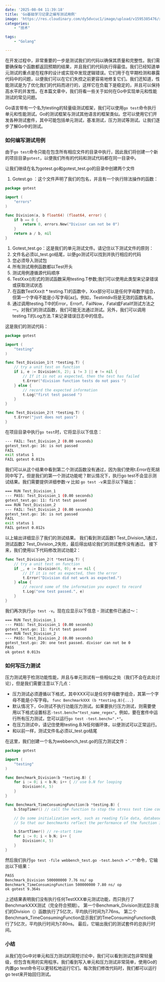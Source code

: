 ```yaml
---
date: '2025-08-04 11:39:18'
title: 'Go基础学习记录之编写测试用例'
image: 'https://res.cloudinary.com/dy5dvcuc1/image/upload/v1595385476/xiaorongmao/golang.jpg'
categories:
    - "技术"

tags:
    - "Golang"

---
```


在开发过程中，非常重要的一步是测试我们的代码以确保其质量和完整性。我们需要确保每个函数都返回预期的结果，并且我们的代码执行得最佳。我们已经知道单元测试的重点是在程序的设计或实现中发现逻辑错误。它们用于在早期检测和暴露代码中的问题，以便我们可以在它们失控之前更容易地修复它们。我们还知道，性能测试是为了优化我们的代码而进行的，这样它在负载下是稳定的，并且可以保持高水平的并发性。在本篇文章中，我们将看一些关于如何在Go中实现单元和性能测试的常见问题。

Go语言带有一个名为testing的轻量级测试框架，我们可以使用`go test`命令执行单元和性能测试。Go的测试框架与测试其他语言的框架类似。您可以使用它们开发各种测试套件，其中可能包括单元测试，基准测试，压力测试等测试。让我们逐步了解Go中的测试。

### 如何编写测试用例

由于`go test`命令只能在包含所有相应文件的目录中执行，因此我们将创建一个新的项目目录`gotest`，以便我们所有的代码和测试代码都在同一目录中。

让我们继续在名为gotest.go和gotest\_test.go的目录中创建两个文件

1. Gotest.go ：这个文件声明了我们的包名，并且有一个执行除法操作的函数：

```go
package gotest

import (
    "errors"
)

func Division(a, b float64) (float64, error) {
    if b == 0 {
        return 0, errors.New("Divisor can not be 0")
    }
    return a / b, nil
}
```

1. Gotest\_test.go：这是我们的单元测试文件。请记住以下测试文件的原则：
2. 文件名必须以\_test.go结尾，以便go测试可以找到并执行相应的代码
3. 您必须导入测试包
4. 所有测试用例函数都以Test开头
5. 测试用例遵循源代码顺序
6. TestXxx()形式的测试函数采用testing.T参数;我们可以使用此类型来记录错误或获取测试状态
7. 在函数TestXxx(t \* testing.T)的函数中，Xxx部分可以是任何字母数字组合，但第一个字母不能是小写字母[az]。例如，Testintdiv将是无效的函数名称。
8. 通过调用testing.T中的Error，Errorf，FailNow，Fatal或FatalIf测试方法之一。对我们的测试函数，我们可能无法通过测试。另外，我们可以调用testing.T的Log方法.T来记录错误日志中的信息。

这是我们的测试代码：

```go
package gotest

import (
    "testing"
)

func Test_Division_1(t *testing.T) {
    // try a unit test on function
    if i, e := Division(6, 2); i != 3 || e != nil { 
        // If it is not as expected, then the test has failed 
        t.Error("division function tests do not pass ") 
    } else {
        // record the expected information
        t.Log("first test passed ") 
    }
}

func Test_Division_2(t *testing.T) {
    t.Error("just does not pass")
}
```

在项目目录中执行`go test`时，它将显示以下信息：

```bash
--- FAIL: Test_Division_2 (0.00 seconds)
gotest_test.go: 16: is not passed
FAIL
exit status 1
FAIL gotest 0.013s
```

我们可以从这个结果中看到第二个测试函数没有通过，因为我们使用t.Error在死胡同中写了。但是我们的第一个测试功能呢？默认情况下，执行go test不会显示测试结果。我们需要提供详细参数-v 比如 `go test -v`来显示以下输出：

```bash
=== RUN Test_Division_1
--- PASS: Test_Division_1 (0.00 seconds)
gotest_test.go: 11: first test passed
=== RUN Test_Division_2
--- FAIL: Test_Division_2 (0.00 seconds)
gotest_test.go: 16: is not passed
FAIL
exit status 1
FAIL gotest 0.012s
```

以上输出详细显示了我们的测试结果。 我们看到测试函数1 Test\_Division\_1通过，测试函数2 Test\_Division\_2失败，最后得出结论我们的测试套件没有通过。 接下来，我们使用以下代码修改测试功能2：

```go
func Test_Division_2(t *testing.T) {
    // try a unit test on function
    if _, e := Division(6, 0); e == nil { 
        // If it is not as expected, then the error
        t.Error("Division did not work as expected.") 
    } else {
        // record some of the information you expect to record
        t.Log("one test passed.", e) 
    }
}
```

我们再次执行`go test -v`。现在应显示以下信息 - 测试套件已通过〜：

```bash
=== RUN Test_Division_1
--- PASS: Test_Division_1 (0.00 seconds)
gotest_test.go: 11: first test passed
=== RUN Test_Division_2
--- PASS: Test_Division_2 (0.00 seconds)
gotest_test.go: 20: one test passed. divisor can not be 0
PASS
ok gotest 0.013s
```

### 如何写压力测试

压力测试用于检测功能性能，并且与单元测试有一些相似之处（我们不会在此处讨论），但是我们需要注意以下几点：

* 压力测试必须遵循以下格式，其中XXX可以是任何字母数字组合，其第一个字母不能是小写字母。 `func BenchmarkXXX (b *testing.B){...}`
* 默认情况下，Go测试不执行功能压力测试。如果要执行压力测试，则需要使用以下格式设置标志`-test.bench="test_name_regex"`。例如，要在套件中运行所有压力测试，您可以运行`go test -test.bench=".*"`。
* 在压力测试中，请记住使用testing.B.N任何循环体，以便测试可以正常运行。
* 和以前一样，测试文件名必须以\_test.go结尾

在这里，我们创建一个名为webbench\_test.go的压力测试文件：

```go
package gotest

import (
    "testing"
)

func Benchmark_Division(b *testing.B) {
    for i := 0; i < b.N; i++ { // use b.N for looping
        Division(4, 5)
    }
}

func Benchmark_TimeConsumingFunction(b *testing.B) {
    b.StopTimer() // call the function to stop the stress test time count

    // Do some initialization work, such as reading file data, database connections and the like,
    // So that our benchmarks reflect the performance of the function itself

    b.StartTimer() // re-start time
    for i := 0; i < b.N; i++ {
        Division(4, 5)
    }
}
```

然后我们执行`go test -file webbench_test.go -test.bench =".*"`命令，它输出以下结果：

```bash
PASS
Benchmark_Division 500000000 7.76 ns/ op
Benchmark_TimeConsumingFunction 500000000 7.80 ns/ op
ok gotest 9.364s
```

上述结果表明我们没有执行任何TestXXX单元测试功能，而只执行了BenchmarkXXX测试（完全符合预期）。 第一个Benchmark\_Division测试显示我们的Division（）函数执行了5亿次，平均执行时间为7.76ns。 第二个Benchmark\_TimeConsumingFunction显示我们的TmeConsumingFunction执行了5亿次，平均执行时间为7.80ns。 最后，它输出我们的测试套件的总执行时间。

### 小结

从我们在Go中对单元和压力测试的简短讨论中，我们可以看到测试包非常轻量级，但包含有用的实用程序。我们看到写入单元和压力测试非常简单，使用Go的内置go test命令可以更轻松地运行它们。每次我们修改代码时，我们都可以运行go test来开始回归测试。
